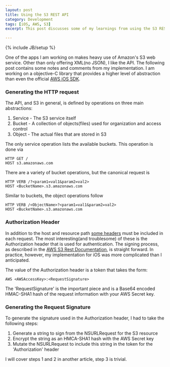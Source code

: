 ```yaml
---
layout: post
title: Using the S3 REST API
category: Development
tags: [iOS, AWS, S3]
excerpt: This post discusses some of my learnings from using the S3 REST API in an iOS App.  This particular post focuses on generating signed requests.

---
```

{% include JB/setup %}

One of the apps I am working on makes heavy use of Amazon's S3 web service.  Other than only offering XML(no JSON), I like the API.  The following post contains some notes and comments from my implementation.  I am working on a objective-C library that provides a higher level of abstraction than even the official [AWS iOS SDK][aws_ios_sdk].   

### Generating the HTTP request ###

The API, and S3 in general, is defined by operations on three main abstractions:

1. Service - The S3 service itself
2. Bucket - A collection of objects(files) used for organization and access control
3. Object - The actual files that are stored in S3  

The only service operation lists the available buckets.  This operation is done via

    HTTP GET /
    HOST s3.amazonaws.com

There are a variety of bucket operations, but the canonical request is 

    HTTP VERB /?<param1=val1&param2=val2>
    HOST <BucketName>.s3.amazonaws.com

Similar to buckets, the object operations follow

    HTTP VERB /<ObjectName>?<param1=val1&param2=val2>
    HOST <BucketName>.s3.amazonaws.com

### Authorization Header ###

In addition to the host and resource path [some headers][aws_headers_docs] must be included in each request.  The most interesting(and troublesome) of these is the Authorization header that is used for authentication.  The signing process, as described in the [AWS S3 Rest Documentation][aws_s3_docs], is straight forward.  In practice, however, my implementation for iOS was more complicated than I anticipated.

The value of the Authorization header is a token that takes the form:

    AWS <AWSAccessKey>:<RequestSignature>  
    
The 'RequestSignature' is the important piece and is a Base64 encoded HMAC-SHA1 hash of the request information with your AWS Secret key.


### Generating the Request Signature ###

To generate the signature used in the Authorization header, I had to take the following steps:

1. Generate a string to sign from the NSURLRequest for the S3 resource
2. Encrypt the string as an HMCA-SHA1 hash with the AWS Secret key
3. Mutate the NSURLRequest to include this string in the token for the 'Authorization' header  

I will cover steps 1 and 2 in another article, step 3 is trivial.


[aws_ios_sdk]:http://aws.amazon.com/sdkforios/
[aws_s3_docs]:http://docs.amazonwebservices.com/AmazonS3/latest/API/APIRest.html 
[aws_headers_docs]:http://docs.amazonwebservices.com/AmazonS3/latest/API/RESTCommonRequestHeaders.html
